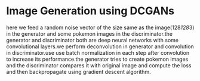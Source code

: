 # Image Generation using DCGANs
 here we feed a random noise vector of the size same as the image(128*128*3) in the generator and some pokemon images in the discriminator.the generator and discriminator both are deep neural networks with some convolutional layers.we perform deconvolution in generator and convolution in discriminator.use use batch normalization in each step after convolution to increase its performance.the generator tries to create pokemon images and the discriminator compares it with original image and compute the loss and then backpropagate using gradient descent algorithm.
